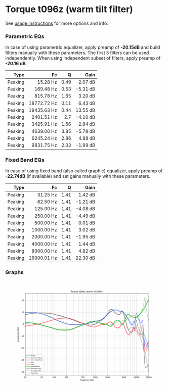 # Torque t096z (warm tilt filter)
See [usage instructions](https://github.com/jaakkopasanen/AutoEq#usage) for more options and info.

### Parametric EQs
In case of using parametric equalizer, apply preamp of **-20.15dB** and build filters manually
with these parameters. The first 5 filters can be used independently.
When using independent subset of filters, apply preamp of **-20.16 dB**.

| Type    | Fc          |    Q | Gain     |
|--------:|------------:|-----:|---------:|
| Peaking | 15.28 Hz    | 0.49 | 2.07 dB  |
| Peaking | 169.48 Hz   | 0.53 | -5.31 dB |
| Peaking | 815.78 Hz   | 1.65 | 3.20 dB  |
| Peaking | 18772.72 Hz | 0.11 | 6.43 dB  |
| Peaking | 19435.63 Hz | 0.44 | 13.55 dB |
| Peaking | 2401.51 Hz  | 2.7  | -4.10 dB |
| Peaking | 3425.91 Hz  | 1.56 | 2.84 dB  |
| Peaking | 4639.00 Hz  | 3.85 | -5.78 dB |
| Peaking | 6245.24 Hz  | 2.86 | 4.88 dB  |
| Peaking | 9831.75 Hz  | 2.03 | -1.99 dB |

### Fixed Band EQs
In case of using fixed band (also called graphic) equalizer, apply preamp of **-22.74dB**
(if available) and set gains manually with these parameters.

| Type    | Fc          |    Q | Gain     |
|--------:|------------:|-----:|---------:|
| Peaking | 31.25 Hz    | 1.41 | 1.42 dB  |
| Peaking | 62.50 Hz    | 1.41 | -1.21 dB |
| Peaking | 125.00 Hz   | 1.41 | -4.08 dB |
| Peaking | 250.00 Hz   | 1.41 | -4.49 dB |
| Peaking | 500.00 Hz   | 1.41 | 0.01 dB  |
| Peaking | 1000.00 Hz  | 1.41 | 3.02 dB  |
| Peaking | 2000.00 Hz  | 1.41 | -1.95 dB |
| Peaking | 4000.00 Hz  | 1.41 | 1.44 dB  |
| Peaking | 8000.00 Hz  | 1.41 | 4.82 dB  |
| Peaking | 16000.01 Hz | 1.41 | 22.30 dB |

### Graphs
![](./Torque%20t096z%20(warm%20tilt%20filter).png)